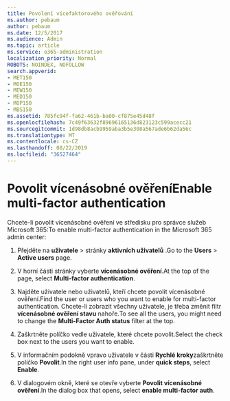 ```yaml
---
title: Povolení vícefaktorového ověřování
ms.author: pebaum
author: pebaum
ms.date: 12/5/2017
ms.audience: Admin
ms.topic: article
ms.service: o365-administration
localization_priority: Normal
ROBOTS: NOINDEX, NOFOLLOW
search.appverid:
- MET150
- MOE150
- MEW150
- MED150
- MOP150
- MBS150
ms.assetid: 785fc94f-fa62-461b-ba00-cf875e45d48f
ms.openlocfilehash: 7c49f63632f89696165136d823123c599acecc21
ms.sourcegitcommit: 1d98db8acb9959aba3b5e308a567ade6b62da56c
ms.translationtype: MT
ms.contentlocale: cs-CZ
ms.lasthandoff: 08/22/2019
ms.locfileid: "36527464"
---
```

# <a name="enable-multi-factor-authentication"></a><span data-ttu-id="a335d-102">Povolit vícenásobné ověření</span><span class="sxs-lookup"><span data-stu-id="a335d-102">Enable multi-factor authentication</span></span>

<span data-ttu-id="a335d-103">Chcete-li povolit vícenásobné ověření ve středisku pro správce služeb Microsoft 365:</span><span class="sxs-lookup"><span data-stu-id="a335d-103">To enable multi-factor authentication in the Microsoft 365 admin center:</span></span>

1. <span data-ttu-id="a335d-104">Přejděte na **uživatele** \> stránky **aktivních uživatelů** .</span><span class="sxs-lookup"><span data-stu-id="a335d-104">Go to the **Users** \> **Active users** page.</span></span>
    
2. <span data-ttu-id="a335d-105">V horní části stránky vyberte **vícenásobné ověření**.</span><span class="sxs-lookup"><span data-stu-id="a335d-105">At the top of the page, select **Multi-factor authentication**.</span></span> 
    
3. <span data-ttu-id="a335d-106">Najděte uživatele nebo uživatelů, kteří chcete povolit vícenásobné ověření.</span><span class="sxs-lookup"><span data-stu-id="a335d-106">Find the user or users who you want to enable for multi-factor authentication.</span></span> <span data-ttu-id="a335d-107">Chcete-li zobrazit všechny uživatele, je třeba změnit filtr **vícenásobné ověření stavu** nahoře.</span><span class="sxs-lookup"><span data-stu-id="a335d-107">To see all the users, you might need to change the **Multi-Factor Auth status** filter at the top.</span></span>
    
4. <span data-ttu-id="a335d-108">Zaškrtněte políčko vedle uživatele, které chcete povolit.</span><span class="sxs-lookup"><span data-stu-id="a335d-108">Select the check box next to the users you want to enable.</span></span>
    
5.  <span data-ttu-id="a335d-109">V informačním podokně vpravo uživatele v části **Rychlé kroky**zaškrtněte políčko **Povolit**.</span><span class="sxs-lookup"><span data-stu-id="a335d-109">In the right user info pane, under **quick steps**, select **Enable**.</span></span> 
    
6. <span data-ttu-id="a335d-110">V dialogovém okně, které se otevře vyberte **Povolit vícenásobné ověření**.</span><span class="sxs-lookup"><span data-stu-id="a335d-110">In the dialog box that opens, select **enable multi-factor auth**.</span></span> 
    

